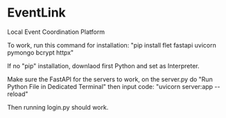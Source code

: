 # EventLink
Local Event Coordination Platform

To work, run this command for installation: "pip install flet fastapi uvicorn pymongo bcrypt httpx"

If no "pip" installation, downlaod first Python and set as Interpreter.

Make sure the FastAPI for the servers to work, on the server.py do "Run Python File in Dedicated Terminal" then input code: "uvicorn server:app --reload"

Then running login.py should work.